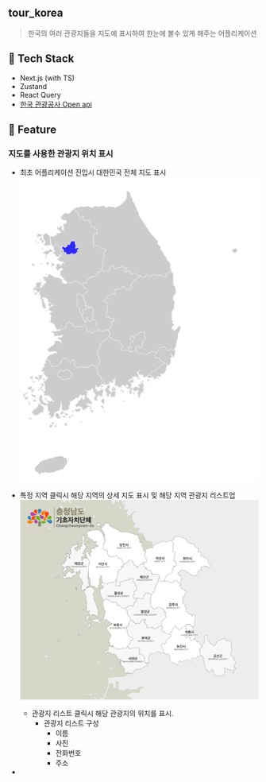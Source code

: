 ## tour_korea

> 한국의 여러 관광지들을 지도에 표시하여 한눈에 볼수 있게 해주는 어플리케이션

## 📌 Tech Stack

- Next.js (with TS)
- Zustand
- React Query
- [한국 관광공사 Open api](https://www.data.go.kr/data/15101578/openapi.do#/)

## 📌 Feature

### 지도를 사용한 관광지 위치 표시

- 최초 어플리케이션 진입시 대한민국 전체 지도 표시
  ![전체](public/readme/image-2.png)

- 특정 지역 클릭시 해당 지역의 상세 지도 표시 및 해당 지역 관광지 리스트업
  ![alt text](public/readme/image-3.png)

  - 관광지 리스트 클릭시 해당 관광지의 위치를 표시.
    - 관광지 리스트 구성
      - 이름
      - 사진
      - 전화번호
      - 주소

-
